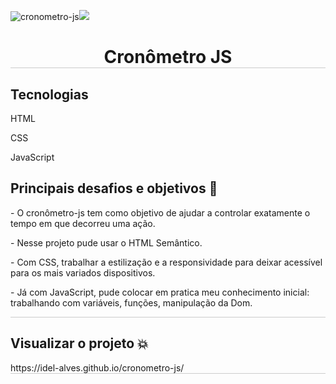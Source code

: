 ![cronometro-js](https://github.com/Idel-Alves/cronometro-js/assets/115839025/f073e0d9-39ff-4deb-9055-6c916003bf8f)![](https://github.com/Idel-Alves/cronometro-js/assets/115839025/57927224-8704-432e-a40a-027a2b9697eb)
<h1 align="center" style="border-bottom:1px solid #CCC;"> Cronômetro JS</h1>
<div style="border-bottom:1px solid #CCC;">
<h2>Tecnologias</h2>
<p>HTML</p>
<p>CSS</p>

<p>JavaScript</p>

<div style="border-bottom:1px solid #CCC;">
<h2>Principais desafios e objetivos 😬</h2>
<p>- O cronômetro-js tem como objetivo de ajudar a controlar exatamente o tempo em que decorreu uma ação.</p>
<p>- Nesse projeto pude usar o HTML Semântico.</p>
<p>- Com CSS, trabalhar a estilização e a responsividade para deixar acessível para os mais variados dispositivos.</p>
<p>- Já com JavaScript, pude colocar em pratica meu conhecimento inicial: trabalhando com variáveis, funções, manipulação da Dom.</p>
</div>
<h2>Visualizar o projeto 💥</h2>
 https://idel-alves.github.io/cronometro-js/
